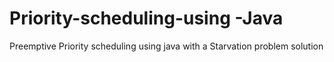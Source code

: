 # Priority-scheduling-using -Java
Preemptive Priority scheduling using java with a Starvation problem solution
